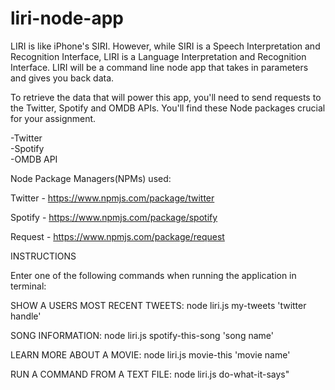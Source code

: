 # liri-node-app
LIRI is like iPhone's SIRI. However, while SIRI is a Speech Interpretation and Recognition Interface, LIRI is a Language Interpretation and Recognition Interface. LIRI will be a command line node app that takes in parameters and gives you back data.

To retrieve the data that will power this app, you'll need to send requests to the Twitter, Spotify and OMDB APIs. You'll find these Node packages crucial for your assignment.   

-Twitter <br>
-Spotify <br>
-OMDB API

Node Package Managers(NPMs) used:

Twitter - https://www.npmjs.com/package/twitter

Spotify - https://www.npmjs.com/package/spotify

Request - https://www.npmjs.com/package/request

INSTRUCTIONS

Enter one of the following commands when running the application in terminal:

SHOW A USERS MOST RECENT TWEETS: node liri.js my-tweets 'twitter handle'

SONG INFORMATION: node liri.js spotify-this-song 'song name'

LEARN MORE ABOUT A MOVIE: node liri.js movie-this 'movie name'

RUN A COMMAND FROM A TEXT FILE: node liri.js do-what-it-says"
